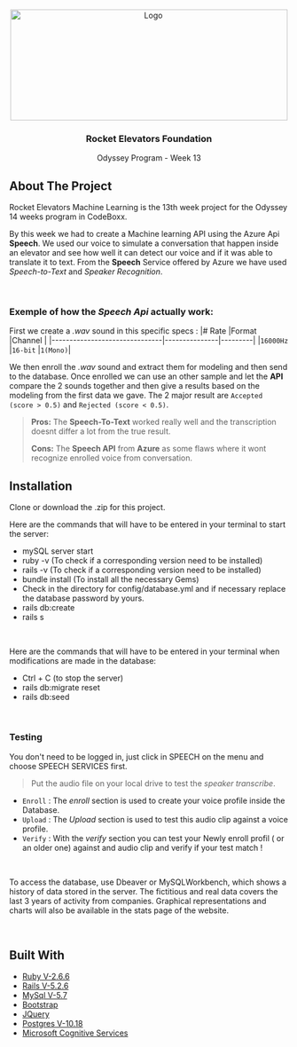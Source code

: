 <!-- PROJECT LOGO -->
<br />
<p align="center">
  <a href="http://rocketelevators-jt.com/assets/_rocket/R2-3c6296bf2343b849b947f8ccfce0de61dd34ba7f9e2a23a53d0a743bc4604e3c.png">
    <img src="http://rocketelevators-jt.com/assets/_rocket/R2-3c6296bf2343b849b947f8ccfce0de61dd34ba7f9e2a23a53d0a743bc4604e3c.png" alt="Logo" width="500" height="200">
  </a>

  <h3 align="center">Rocket Elevators Foundation
</h3>
  
  <p align="center">
    Odyssey Program - Week 13 
  </p>
</p>



<!-- ABOUT THE PROJECT -->
## About The Project

Rocket Elevators Machine Learning is the 13th week project for the Odyssey 14 weeks program in CodeBoxx. 

By this week we had to create a Machine learning API using the Azure Api **Speech**. We used our voice to simulate a conversation that happen inside an elevator and see how well it can detect our voice and if it was able to translate it to text. From the **Speech** Service offered by Azure we have used *Speech-to-Text* and *Speaker Recognition*.

<br>

### Exemple of how the  *Speech Api* actually work:


First we create a *.wav* sound in this specific specs :
|# Rate                         |Format         |Channel  |
|-------------------------------|---------------|---------|
|`16000Hz`                        |`16-bit`       |`1(Mono)`|

We then enroll the *.wav* sound and extract them for modeling and then send to the database. Once enrolled we can use an other sample and let the **API** compare the 2 sounds together and then give a results based on the modeling from the first data we gave. The 2 major result are `Accepted (score > 0.5)` and `Rejected (score < 0.5)`.

> **Pros:** The **Speech-To-Text** worked really well and the transcription doesnt differ a lot from the true result.
> 
> **Cons:** The **Speech API** from  **Azure** as some flaws where it wont recognize enrolled voice from conversation.

## Installation

Clone or download the .zip for this project. 

Here are the commands that will have to be entered in your terminal to start the server:
- mySQL server start
- ruby -v (To check if a corresponding version need to be installed)
- rails -v (To check if a corresponding version need to be installed)
- bundle install (To install all the necessary Gems)
- Check in the directory for config/database.yml and if necessary replace the database password by yours.
- rails db:create
- rails s

<br>

Here are the commands that will have to be entered in your terminal when modifications are made in the database:
- Ctrl + C (to stop the server)
- rails db:migrate reset
- rails db:seed

<br>

### Testing 
You don't need to be logged in, just click in SPEECH on the menu and choose SPEECH SERVICES first.

> Put the audio file on your local drive to test the *speaker transcribe*.



- `Enroll` : The *enroll* section is used to create your voice profile inside the Database.
- `Upload` : The *Upload* section is used to test this audio clip against a voice profile.
- `Verify` : With the *verify* section you can test your Newly enroll profil ( or an older one) against and audio clip and verify if your test match !

<br>

To access the database, use Dbeaver or MySQLWorkbench, which shows a history of data stored in the server. The fictitious and real data covers the last 3 years of activity from companies. Graphical representations and charts will also be available in the stats page of the website. 

<br>

## Built With

* [Ruby V-2.6.6](https://www.ruby-lang.org/en/)
* [Rails V-5.2.6](https://guides.rubyonrails.org/)
* [MySql V-5.7](https://dev.mysql.com/)
* [Bootstrap](https://getbootstrap.com)
* [JQuery](https://jquery.com)
* [Postgres V-10.18](https://www.postgresql.org/docs/10/release-10-18.html)
* [Microsoft Cognitive Services](https://azure.microsoft.com/en-us/services/cognitive-services/)


<br>



